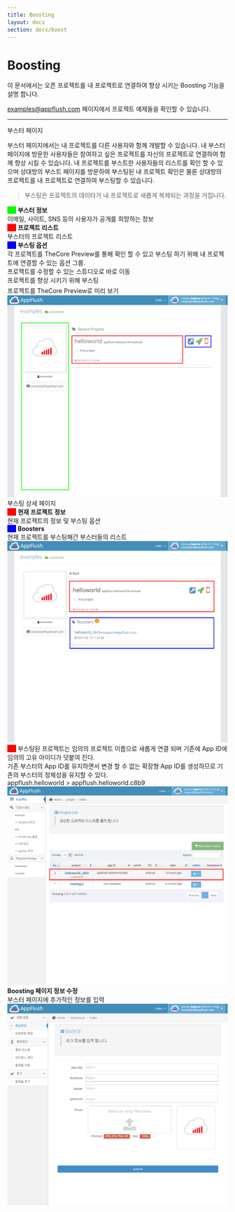 ```yaml
---
title: Boosting
layout: docs
section: docs/boost
---
```


Boosting
===================

이 문서에서는 오픈 프로젝트를 내 프로젝트로 연결하여 향상 시키는 Boosting 기능을 설명 합니다.

<a href="http://appflush.com/user/examples@appflush.com">examples@appflush.com</a> 페이지에서 프로젝트 예제들을 확인할 수 있습니다.

<hr/>
<div class="space33"></div>

<div class="title row">
	부스터 페이지
</div>

부스터 페이지에서는 내 프로젝트를 다른 사용자와 함께 개발할 수 있습니다. 내 부스터 페이지에 방문한 사용자들은 참여하고 싶은 프로젝트를 자신의 프로젝트로 연결하여 함께 향상 시킬 수 있습니다. 내 프로젝트를 부스트한 사용자들의 리스트를 확인 할 수 있으며 상대방의 부스트 페이지를 방문하여 부스팅된 내 프로젝트 확인은 물론 상대방의 프로젝트를 내 프로젝트로 연결하여 부스팅할 수 있습니다.

> 부스팅은 프로젝트의 데이타가 내 프로젝트로 새롭게 복제되는 과정을 거칩니다.

<div class="space11"></div>
<div class="explain row">
	<div class="detail col-xs-12 col-md-6">
		<span style="background-color:#00FF00;">&nbsp;&nbsp;&nbsp;&nbsp;&nbsp;</span>
		<strong>부스터 정보</strong><br>
		이메일, 사이트, SNS 등의 사용자가 공개를 희망하는 정보
		<div class="space11"></div>
		<span style="background-color:#FE0101;">&nbsp;&nbsp;&nbsp;&nbsp;&nbsp;</span>
		<strong>프로젝트 리스트</strong><br>
		부스터의 프로젝트 리스트
		<div class="space11"></div>
		<span style="background-color:#0101FF;">&nbsp;&nbsp;&nbsp;&nbsp;&nbsp;</span>
		<strong>부스팅 옵션</strong><br>
		각 프로젝트를 TheCore Preview를 통해 확인 할 수 있고 부스팅 하기 위해 내 프로젝트에 연결할 수 있는 옵션 그룹.
		<div class="space11"></div>
		<i class="fa fa-external-link-square" style="color:blue;"></i>
		프로젝트를 수정할 수 있는 스튜디오로 바로 이동<br/>
		<i class="fa fa-rocket" style="color:green;"></i>
		프로젝트를 향상 시키기 위해 부스팅<br/>
		<i class="fa fa-mobile" style="color:red;font-size:1.5em"></i>
		프로젝트를 TheCore Preview로 미리 보기
	</div>
	<div class="movie col-xs-12 col-md-6">
		<a class="thumbnail" href="/docs/images/boost_1.png" data-lightbox="boost_1" data-title="">
			<img src="/docs/images/boost_1.png" alt=""/>
		</a>
	</div>
</div>

<div class="space33"></div>

<div class="title row">
	부스팅 상세 페이지
</div>
<div class="explain row">
	<div class="detail col-xs-12 col-md-6">
		<span style="background-color:#FE0101;">&nbsp;&nbsp;&nbsp;&nbsp;&nbsp;</span>
		<strong>현재 프로젝트 정보</strong><br>
		현재 프로젝트의 정보 및 부스팅 옵션
		<div class="space11"></div>
		<span style="background-color:#0101FF;">&nbsp;&nbsp;&nbsp;&nbsp;&nbsp;</span>
		<strong>Boosters</strong><br>
		현재 프로젝트를 부스팅해간 부스터들의 리스트
		<div class="space11"></div>
	</div>
	<div class="movie col-xs-12 col-md-6">
		<a class="thumbnail" href="/docs/images/boost_2.png" data-lightbox="boost_2" data-title="">
			<img src="/docs/images/boost_2.png" alt=""/>
		</a>
	</div>
</div>

<div class="space11"></div>
<div class="explain row">
	<div class="detail col-xs-12 col-md-6">
		<span style="background-color:#FE0101;">&nbsp;&nbsp;&nbsp;&nbsp;&nbsp;</span>
		부스팅된 프로젝트는 임의의 프로젝트 이름으로 새롭게 연결 되며 기존에 App ID에 임의의 고유 아이디가 덧붙여 진다.
		<div class="space11"></div>
		기존 부스터의 App ID를 유지하면서 변경 할 수 없는 확장형 App ID를 생성하므로 기존의 부스터의 정체성을 유지할 수 있다.<br/>
		appflush.helloworld > appflush.helloworld.c8b9
	</div>
	<div class="movie col-xs-12 col-md-6">
		<a class="thumbnail" href="/docs/images/boost_3.png" data-lightbox="boost_3" data-title="">
			<img src="/docs/images/boost_3.png" alt=""/>
		</a>
	</div>
</div>

<div class="space11"></div>
<div class="explain row">
	<div class="detail col-xs-12 col-md-6">
		<strong>Boosting 페이지 정보 수정</strong><br/>
		<div class="space11"></div>
		부스터 페이지에 추가적인 정보를 입력
	</div>
	<div class="movie col-xs-12 col-md-6">
		<a class="thumbnail" href="/docs/images/boost_4.png" data-lightbox="boost_4" data-title="">
			<img src="/docs/images/boost_4.png" alt=""/>
		</a>
	</div>
</div>